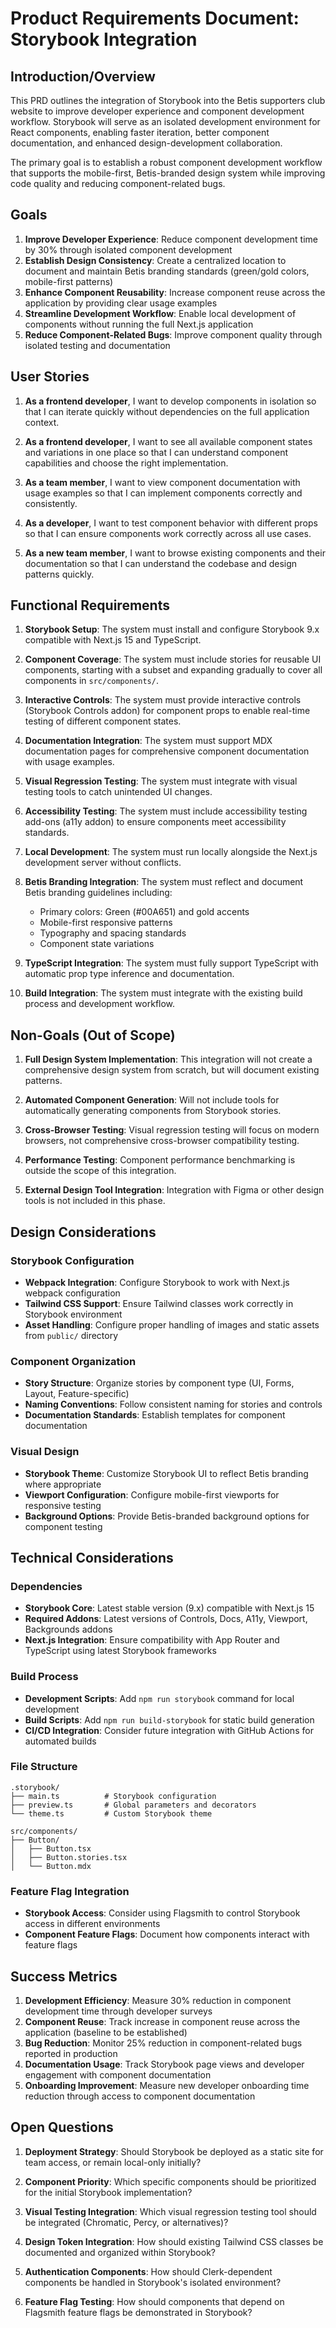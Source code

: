 # Product Requirements Document: Storybook Integration

## Introduction/Overview

This PRD outlines the integration of Storybook into the Betis supporters club website to improve developer experience and component development workflow. Storybook will serve as an isolated development environment for React components, enabling faster iteration, better component documentation, and enhanced design-development collaboration.

The primary goal is to establish a robust component development workflow that supports the mobile-first, Betis-branded design system while improving code quality and reducing component-related bugs.

## Goals

1. **Improve Developer Experience**: Reduce component development time by 30% through isolated component development
2. **Establish Design Consistency**: Create a centralized location to document and maintain Betis branding standards (green/gold colors, mobile-first patterns)
3. **Enhance Component Reusability**: Increase component reuse across the application by providing clear usage examples
4. **Streamline Development Workflow**: Enable local development of components without running the full Next.js application
5. **Reduce Component-Related Bugs**: Improve component quality through isolated testing and documentation

## User Stories

1. **As a frontend developer**, I want to develop components in isolation so that I can iterate quickly without dependencies on the full application context.

2. **As a frontend developer**, I want to see all available component states and variations in one place so that I can understand component capabilities and choose the right implementation.

3. **As a team member**, I want to view component documentation with usage examples so that I can implement components correctly and consistently.

4. **As a developer**, I want to test component behavior with different props so that I can ensure components work correctly across all use cases.

5. **As a new team member**, I want to browse existing components and their documentation so that I can understand the codebase and design patterns quickly.

## Functional Requirements

1. **Storybook Setup**: The system must install and configure Storybook 9.x compatible with Next.js 15 and TypeScript.

2. **Component Coverage**: The system must include stories for reusable UI components, starting with a subset and expanding gradually to cover all components in `src/components/`.

3. **Interactive Controls**: The system must provide interactive controls (Storybook Controls addon) for component props to enable real-time testing of different component states.

4. **Documentation Integration**: The system must support MDX documentation pages for comprehensive component documentation with usage examples.

5. **Visual Regression Testing**: The system must integrate with visual testing tools to catch unintended UI changes.

6. **Accessibility Testing**: The system must include accessibility testing add-ons (a11y addon) to ensure components meet accessibility standards.

7. **Local Development**: The system must run locally alongside the Next.js development server without conflicts.

8. **Betis Branding Integration**: The system must reflect and document Betis branding guidelines including:
   - Primary colors: Green (#00A651) and gold accents
   - Mobile-first responsive patterns
   - Typography and spacing standards
   - Component state variations

9. **TypeScript Integration**: The system must fully support TypeScript with automatic prop type inference and documentation.

10. **Build Integration**: The system must integrate with the existing build process and development workflow.

## Non-Goals (Out of Scope)

1. **Full Design System Implementation**: This integration will not create a comprehensive design system from scratch, but will document existing patterns.

2. **Automated Component Generation**: Will not include tools for automatically generating components from Storybook stories.

3. **Cross-Browser Testing**: Visual regression testing will focus on modern browsers, not comprehensive cross-browser compatibility testing.

4. **Performance Testing**: Component performance benchmarking is outside the scope of this integration.

5. **External Design Tool Integration**: Integration with Figma or other design tools is not included in this phase.

## Design Considerations

### Storybook Configuration
- **Webpack Integration**: Configure Storybook to work with Next.js webpack configuration
- **Tailwind CSS Support**: Ensure Tailwind classes work correctly in Storybook environment
- **Asset Handling**: Configure proper handling of images and static assets from `public/` directory

### Component Organization
- **Story Structure**: Organize stories by component type (UI, Forms, Layout, Feature-specific)
- **Naming Conventions**: Follow consistent naming for stories and controls
- **Documentation Standards**: Establish templates for component documentation

### Visual Design
- **Storybook Theme**: Customize Storybook UI to reflect Betis branding where appropriate
- **Viewport Configuration**: Configure mobile-first viewports for responsive testing
- **Background Options**: Provide Betis-branded background options for component testing

## Technical Considerations

### Dependencies
- **Storybook Core**: Latest stable version (9.x) compatible with Next.js 15
- **Required Addons**: Latest versions of Controls, Docs, A11y, Viewport, Backgrounds addons
- **Next.js Integration**: Ensure compatibility with App Router and TypeScript using latest Storybook frameworks

### Build Process
- **Development Scripts**: Add `npm run storybook` command for local development
- **Build Scripts**: Add `npm run build-storybook` for static build generation
- **CI/CD Integration**: Consider future integration with GitHub Actions for automated builds

### File Structure
```
.storybook/
├── main.ts          # Storybook configuration
├── preview.ts       # Global parameters and decorators
└── theme.ts         # Custom Storybook theme

src/components/
├── Button/
│   ├── Button.tsx
│   ├── Button.stories.tsx
│   └── Button.mdx
```

### Feature Flag Integration
- **Storybook Access**: Consider using Flagsmith to control Storybook access in different environments
- **Component Feature Flags**: Document how components interact with feature flags

## Success Metrics

1. **Development Efficiency**: Measure 30% reduction in component development time through developer surveys
2. **Component Reuse**: Track increase in component reuse across the application (baseline to be established)
3. **Bug Reduction**: Monitor 25% reduction in component-related bugs reported in production
4. **Documentation Usage**: Track Storybook page views and developer engagement with component documentation
5. **Onboarding Improvement**: Measure new developer onboarding time reduction through access to component documentation

## Open Questions

1. **Deployment Strategy**: Should Storybook be deployed as a static site for team access, or remain local-only initially?

2. **Component Priority**: Which specific components should be prioritized for the initial Storybook implementation?

3. **Visual Testing Integration**: Which visual regression testing tool should be integrated (Chromatic, Percy, or alternatives)?

4. **Design Token Integration**: How should existing Tailwind CSS classes be documented and organized within Storybook?

5. **Authentication Components**: How should Clerk-dependent components be handled in Storybook's isolated environment?

6. **Feature Flag Testing**: How should components that depend on Flagsmith feature flags be demonstrated in Storybook?
